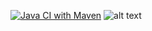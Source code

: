 [![Java CI with Maven](https://github.com/IvanVokhmintsev/tp_tz2/actions/workflows/maven.yml/badge.svg)](https://github.com/IvanVokhmintsev/tp_tz2/actions/workflows/maven.yml)
![alt text](https://docs.google.com/spreadsheets/d/e/2PACX-1vSkYVsWfTDl1-FcMp3SZ3BvgRsowaFDuJkhZuVDiDNN77JzhahZ2WgUiofa4TddKnygddSAaa0v4lbs/pubchart?oid=977881624&format=image)
